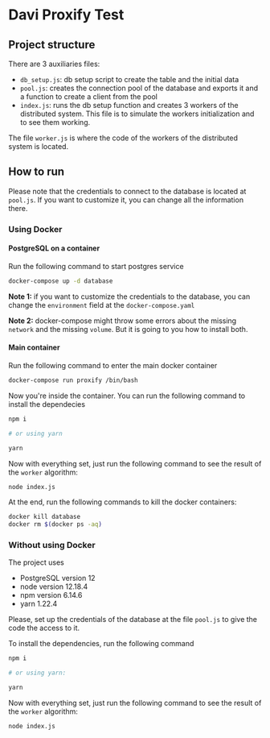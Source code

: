 # Davi Proxify Test

## Project structure

There are 3 auxiliaries files:

-   `db_setup.js`: db setup script to create the table and the initial data
-   `pool.js`: creates the connection pool of the database and exports it and a function to create a client from the pool
-   `index.js`: runs the db setup function and creates 3 workers of the distributed system. This file is to simulate the workers initialization and to see them working.

The file `worker.js` is where the code of the workers of the distributed system is located.

## How to run

Please note that the credentials to connect to the database is located at `pool.js`. If you want to customize it, you can change all the information there.

### Using Docker

#### PostgreSQL on a container

Run the following command to start postgres service

```bash
docker-compose up -d database
```

**Note 1:** if you want to customize the credentials to the database, you can change the `environment` field at the `docker-compose.yaml`

**Note 2:** docker-compose might throw some errors about the missing `network` and the missing `volume`. But it is going to you how to install both.

#### Main container

Run the following command to enter the main docker container

```bash
docker-compose run proxify /bin/bash
```

Now you're inside the container. You can run the following command to install the dependecies

```bash
npm i

# or using yarn

yarn
```

Now with everything set, just run the following command to see the result of the `worker` algorithm:

```bash
node index.js
```

At the end, run the following commands to kill the docker containers:

```bash
docker kill database
docker rm $(docker ps -aq)
```

### Without using Docker

The project uses

-   PostgreSQL version 12
-   node version 12.18.4
-   npm version 6.14.6
-   yarn 1.22.4

Please, set up the credentials of the database at the file `pool.js` to give the code the access to it.

To install the dependencies, run the following command

```bash
npm i

# or using yarn:

yarn
```

Now with everything set, just run the following command to see the result of the `worker` algorithm:

```bash
node index.js
```
